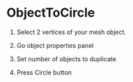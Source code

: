 ObjectToCircle
==============

1) Select 2 vertices of your mesh object.

2) Go object properties panel

3) Set number of objects to duplicate

4) Press Circle button


